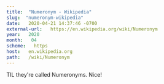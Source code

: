 ```yaml
---
title:  "Numeronym - Wikipedia" 
slug:  "numeronym-wikipedia" 
date:   2020-04-21 14:37:46 -0700 
external-url:   https://en.wikipedia.org/wiki/Numeronym 
year:   2020 
month:   04 
scheme:   https 
host:   en.wikipedia.org 
path:   /wiki/Numeronym 
---
```


TIL they're called Numeronyms. Nice! 